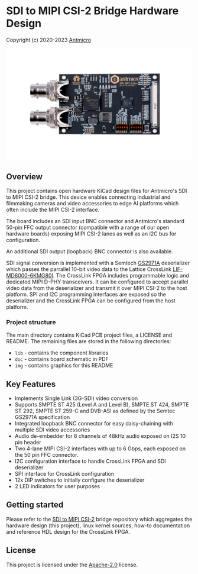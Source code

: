 # SDI to MIPI CSI-2 Bridge Hardware Design

Copyright (c) 2020-2023 [Antmicro](https://www.antmicro.com)

![SDI-MIPI Bridge](/img/sdi-mipi-bridge.jpg)

## Overview

This project contains open hardware KiCad design files for Antmicro's SDI to MIPI CSI-2 bridge.
This device enables connecting industrial and filmmaking cameras and video accessories to edge AI platforms which often include the MIPI CSI-2 interface.

The board includes an SDI input BNC connector and Antmicro's standard 50-pin FFC output connector (compatible with a range of our open hardware boards) exposing MIPI CSI-2 lanes as well as an I2C bus for configuration.

An additional SDI output (loopback) BNC connector is also available.

SDI signal conversion is implemented with a Semtech [GS2971A](https://www.semtech.com/products/broadcast-video/receivers-deserializers/gs2971a) deserializer which passes the parrallel 10-bit video data to the Lattice CrossLink [LIF-MD6000-6KMG80I](http://www.latticesemi.com/en/Products/FPGAandCPLD/CrossLink).
The CrossLink FPGA includes programmable logic and dedicated MIPI D-PHY transceivers.
It can be configured to accept parallel video data from the deserializer and transmit it over MIPI CSI-2 to the host platform.
SPI and I2C programming interfaces are exposed so the deserializer and the CrossLink FPGA can be configured from the host platform.

### Project structure

The main directory contains KiCad PCB project files, a LICENSE and README.
The remaining files are stored in the following directories:

* ``lib`` - contains the component libraries
* ``doc`` - contains board schematic in PDF
* ``img`` - contains graphics for this README

## Key Features

* Implements Single Link (3G-SDI) video conversion
* Supports SMPTE ST 425 (Level A and Level B), SMPTE ST 424, SMPTE ST 292, SMPTE ST 259-C and DVB-ASI as defined by the Semtec GS2971A specification
* Integrated loopback BNC connector for easy daisy-chaining with multiple SDI video accessories
* Audio de-embedder for 8 channels of 48kHz audio exposed on I2S 10 pin header
* Two 4-lane MIPI CSI-2 interfaces with up to 6 Gbps, each exposed on the 50 pin FFC connector.
* I2C configuration interface to handle CrossLink FPGA and SDI deserializer
* SPI interface for CrossLink configuration
* 12x DIP switches to initially configure the deserializer
* 2 LED indicators for user purposes

## Getting started

Please refer to the [SDI to MIPI CSI-2](https://github.com/antmicro/sdi-mipi-bridge) bridge repository which aggregates the hardware design (this project), linux kernel sources, how-to documentation and reference HDL design for the CrossLink FPGA.

## License

This project is licensed under the [Apache-2.0](LICENSE) license.
